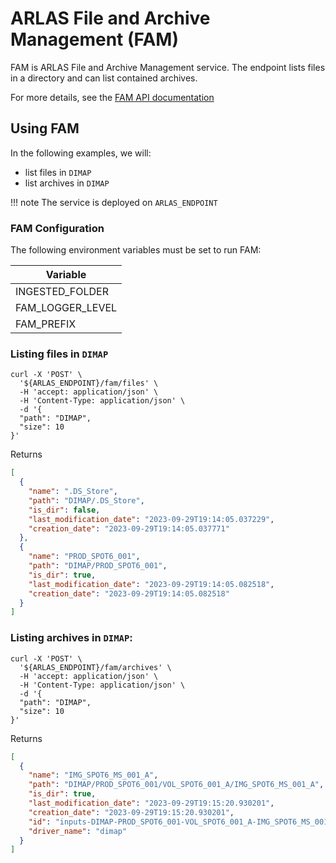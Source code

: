 # ARLAS File and Archive Management (FAM)

FAM is ARLAS File and Archive Management service. The endpoint lists files in a directory and can list contained archives.


For more details, see the [FAM API documentation](fam_api.md)

## Using FAM

In the following examples, we will:

- list files in `DIMAP`
- list archives in `DIMAP`

!!! note
    The service is deployed on `ARLAS_ENDPOINT` 

### FAM Configuration

The following environment variables must be set to run FAM:

| Variable                                               |
| ------------------------------------------------------ |
|   INGESTED_FOLDER                                     |
|   FAM_LOGGER_LEVEL                                         |
|   FAM_PREFIX                                         |

### Listing __files__ in `DIMAP`

```shell
curl -X 'POST' \
  '${ARLAS_ENDPOINT}/fam/files' \
  -H 'accept: application/json' \
  -H 'Content-Type: application/json' \
  -d '{
  "path": "DIMAP",
  "size": 10
}'
```
Returns
```json
[
  {
    "name": ".DS_Store",
    "path": "DIMAP/.DS_Store",
    "is_dir": false,
    "last_modification_date": "2023-09-29T19:14:05.037229",
    "creation_date": "2023-09-29T19:14:05.037771"
  },
  {
    "name": "PROD_SPOT6_001",
    "path": "DIMAP/PROD_SPOT6_001",
    "is_dir": true,
    "last_modification_date": "2023-09-29T19:14:05.082518",
    "creation_date": "2023-09-29T19:14:05.082518"
  }
]
```

### Listing __archives__ in `DIMAP`:

```shell
curl -X 'POST' \
  '${ARLAS_ENDPOINT}/fam/archives' \
  -H 'accept: application/json' \
  -H 'Content-Type: application/json' \
  -d '{
  "path": "DIMAP",
  "size": 10
}'
```
Returns
```json
[
  {
    "name": "IMG_SPOT6_MS_001_A",
    "path": "DIMAP/PROD_SPOT6_001/VOL_SPOT6_001_A/IMG_SPOT6_MS_001_A",
    "is_dir": true,
    "last_modification_date": "2023-09-29T19:15:20.930201",
    "creation_date": "2023-09-29T19:15:20.930201",
    "id": "inputs-DIMAP-PROD_SPOT6_001-VOL_SPOT6_001_A-IMG_SPOT6_MS_001_A",
    "driver_name": "dimap"
  }
]
```